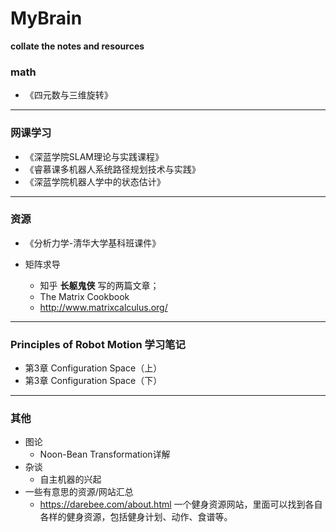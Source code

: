 # MyBrain
**collate the notes and resources** 

### math

* 《四元数与三维旋转》

---

### 网课学习

* 《深蓝学院SLAM理论与实践课程》
* 《睿慕课多机器人系统路径规划技术与实践》
* 《深蓝学院机器人学中的状态估计》

---

### 资源

* 《分析力学-清华大学基科班课件》

* 矩阵求导

  + 知乎 **长躯鬼侠** 写的两篇文章；
  + The Matrix Cookbook 
  + http://www.matrixcalculus.org/




---

### Principles of Robot Motion 学习笔记

* 第3章 Configuration Space（上）
* 第3章 Configuration Space（下）



---

### 其他

* 图论
  + Noon-Bean Transformation详解
* 杂谈
  + 自主机器的兴起
* 一些有意思的资源/网站汇总
  + https://darebee.com/about.html 一个健身资源网站，里面可以找到各自各样的健身资源，包括健身计划、动作、食谱等。
